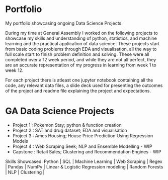 # Portfolio
My portfolio showcasing ongoing Data Science Projects

During my time at General Assembly I worked on the following projects to showcase my skills and understanding of python, statistics, and machine learning and the practical application of data science. These projects start from basic coding problems through EDA and visualisation, all the way to full scale start to finish problem definition and solving. These were all completed over a 12 week period, and while they are not all perfect, they are an accurate representation of my progress in learning from week 1 to week 12.

For each project there is atleast one jupyter notebook containing all the code, any relevant data files, a slide deck used for presenting the outcomes of the project and readme file explaining the project and expectations.

# GA Data Science Projects
* Project 1 : Pokemon Stay; python & function creation
* Project 2 : SAT and drug dataset; EDA and visualisation
* Project 3 : Ames Housing; House Price Prediction Using Regression Models
* Project 4 : Web Scraping Seek; NLP and Ensemble Modelling - WIP
* Capstone : Retail Sales; Clustering and Recommendation Engines - WIP

Skills Showcased: Python | SQL | Machine Learning | Web Scraping | Regex | Pandas | NumPy | Linear & Logistic Regression modeling | Random Forests | NLP | Clustering |
